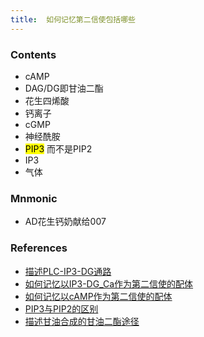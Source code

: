 ```yaml
---
title:  如何记忆第二信使包括哪些
--- 
```


### Contents
- cAMP
- DAG/DG即甘油二酯
- 花生四烯酸
- 钙离子
- cGMP
- 神经酰胺
- <mark>PIP3</mark> 而不是PIP2
- IP3
- 气体
### Mnmonic
- AD花生钙奶献给007

### References
- [描述PLC-IP3-DG通路](/描述PLC-IP3-DG通路)
- [如何记忆以IP3-DG_Ca作为第二信使的配体](/如何记忆以IP3-DG_Ca作为第二信使的配体)
- [如何记忆以cAMP作为第二信使的配体](/如何记忆以cAMP作为第二信使的配体)
- [PIP3与PIP2的区别](/PIP3与PIP2的区别)
- [描述甘油合成的甘油二酯途径](/描述甘油合成的甘油二酯途径)

